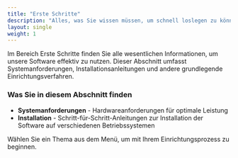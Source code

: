 ```yaml
---
title: "Erste Schritte"
description: "Alles, was Sie wissen müssen, um schnell loslegen zu können."
layout: single
weight: 1
---
```


Im Bereich Erste Schritte finden Sie alle wesentlichen Informationen, um unsere Software effektiv zu nutzen. Dieser Abschnitt umfasst Systemanforderungen, Installationsanleitungen und andere grundlegende Einrichtungsverfahren.

### Was Sie in diesem Abschnitt finden

- **Systemanforderungen** - Hardwareanforderungen für optimale Leistung
- **Installation** - Schritt-für-Schritt-Anleitungen zur Installation der Software auf verschiedenen Betriebssystemen

Wählen Sie ein Thema aus dem Menü, um mit Ihrem Einrichtungsprozess zu beginnen.
